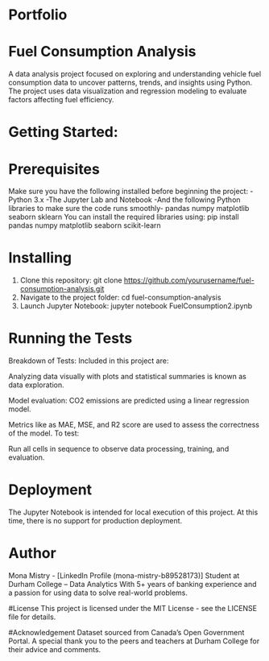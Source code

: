 # Portfolio
# Fuel Consumption Analysis
A data analysis project focused on exploring and understanding vehicle fuel consumption data to uncover patterns, trends, and insights using Python. The project uses data visualization and regression modeling to evaluate factors affecting fuel efficiency.
# Getting Started: 
# Prerequisites
Make sure you have the following installed before beginning the project:
-Python 3.x
-The Jupyter Lab and Notebook
-And the following Python libraries to make sure the code runs smoothly- 
pandas
numpy
matplotlib
seaborn
sklearn
You can install the required libraries using: pip install pandas numpy matplotlib seaborn scikit-learn
# Installing
1. Clone this repository: git clone https://github.com/yourusername/fuel-consumption-analysis.git
2. Navigate to the project folder: cd fuel-consumption-analysis
3. Launch Jupyter Notebook: jupyter notebook FuelConsumption2.ipynb
#  Running the Tests
Breakdown of Tests:
Included in this project are:

Analyzing data visually with plots and statistical summaries is known as data exploration.

Model evaluation: CO2 emissions are predicted using a linear regression model.

Metrics like as MAE, MSE, and R2 score are used to assess the correctness of the model.
To test:

Run all cells in sequence to observe data processing, training, and evaluation.

# Deployment
The Jupyter Notebook is intended for local execution of this project. At this time, there is no support for production deployment.

# Author
Mona Mistry - 
[LinkedIn Profile (mona-mistry-b89528173)]
Student at Durham College – Data Analytics
With 5+ years of banking experience and a passion for using data to solve real-world problems.

#License
This project is licensed under the MIT License - see the LICENSE file for details.

#Acknowledgement
Dataset sourced from Canada’s Open Government Portal.
A special thank you to the peers and teachers at Durham College for their advice and comments.

